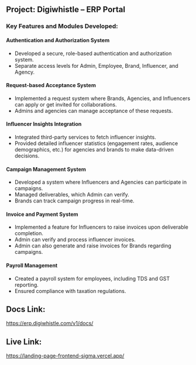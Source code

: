 ## Project: Digiwhistle – ERP Portal

### Key Features and Modules Developed:

#### Authentication and Authorization System
- Developed a secure, role-based authentication and authorization system.
- Separate access levels for Admin, Employee, Brand, Influencer, and Agency.

#### Request-based Acceptance System
- Implemented a request system where Brands, Agencies, and Influencers can apply or get invited for collaborations.
- Admins and agencies can manage acceptance of these requests.

#### Influencer Insights Integration
- Integrated third-party services to fetch influencer insights.
- Provided detailed influencer statistics (engagement rates, audience demographics, etc.) for agencies and brands to make data-driven decisions.

#### Campaign Management System
- Developed a system where Influencers and Agencies can participate in campaigns.
- Managed deliverables, which Admin can verify.
- Brands can track campaign progress in real-time.

#### Invoice and Payment System
- Implemented a feature for Influencers to raise invoices upon deliverable completion.
- Admin can verify and process influencer invoices.
- Admin can also generate and raise invoices for Brands regarding campaigns.

#### Payroll Management
- Created a payroll system for employees, including TDS and GST reporting.
- Ensured compliance with taxation regulations.

## Docs Link:
https://erp.digiwhistle.com/v1/docs/

## Live Link:
https://landing-page-frontend-sigma.vercel.app/



